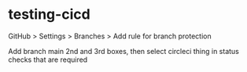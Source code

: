 # testing-cicd

GitHub > Settings > Branches > Add rule for branch protection

Add branch main
2nd and 3rd boxes, then select circleci thing in status checks that are required
